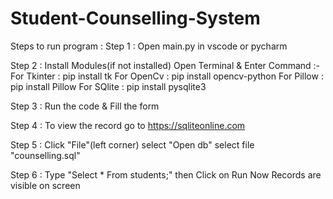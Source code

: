 # Student-Counselling-System
Steps to run program :
Step 1 : Open main.py in vscode or pycharm

Step 2 : Install Modules(if not installed)
        Open Terminal & Enter Command :-
	   	  For Tkinter : pip install tk
	   	  For OpenCv  : pip install opencv-python
	   	  For Pillow  : pip install Pillow
		  For SQlite  : pip install pysqlite3

Step 3 : Run the code & Fill the form

Step 4 : To view the record go to https://sqliteonline.com

Step 5 : Click "File"(left corner) select "Open db" select file "counselling.sql"

Step 6 : Type "Select * From students;" then Click on Run
         Now Records are visible on screen
